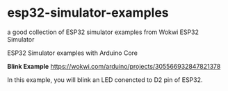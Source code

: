 # esp32-simulator-examples
a good collection of ESP32 simulator examples from Wokwi ESP32 Simulator


ESP32 Simulator examples with Arduino Core

**Blink Example**
https://wokwi.com/arduino/projects/305566932847821378

In this example, you will blink an LED conencted to D2 pin of ESP32. 
